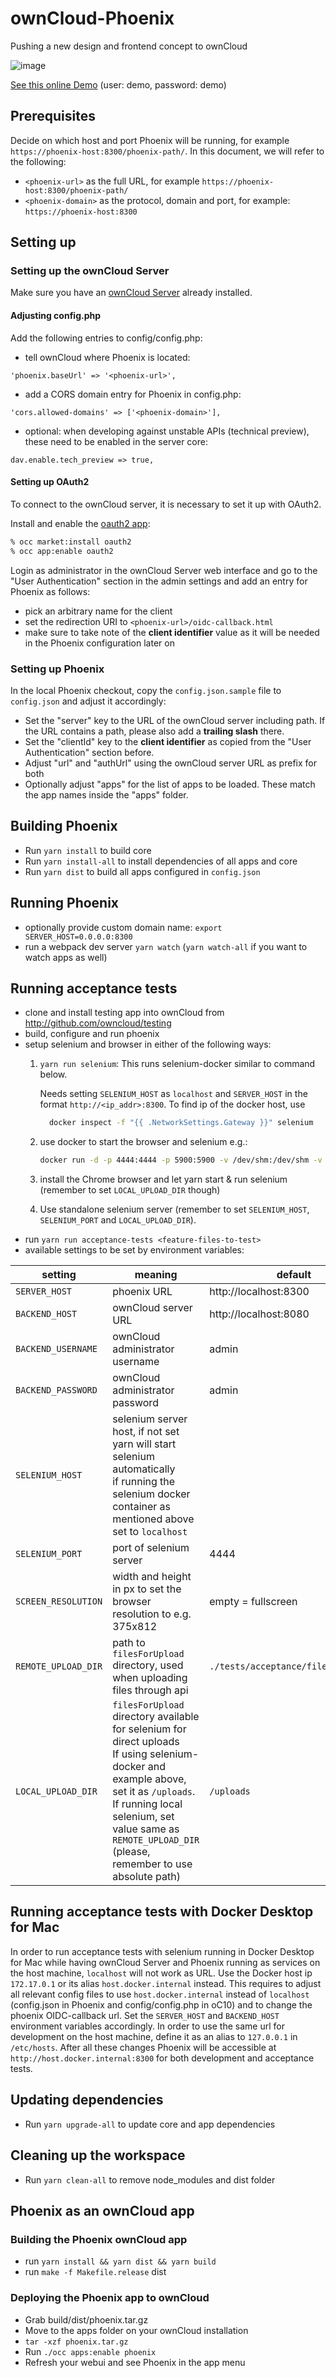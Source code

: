 # ownCloud-Phoenix

Pushing a new design and frontend concept to ownCloud

![image](https://user-images.githubusercontent.com/25989331/63966638-fd4e0080-ca9b-11e9-931a-8dd9bf3ba82f.png)

[See this online Demo](https://phoenix.owncloud.com/custom/phoenix/index.html#/login) (user: demo, password: demo)

## Prerequisites

Decide on which host and port Phoenix will be running, for example `https://phoenix-host:8300/phoenix-path/`.
In this document, we will refer to the following:
- `<phoenix-url>` as the full URL, for example `https://phoenix-host:8300/phoenix-path/`
- `<phoenix-domain>` as the protocol, domain and port, for example: `https://phoenix-host:8300`

## Setting up

### Setting up the ownCloud Server

Make sure you have an [ownCloud Server](https://owncloud.org/download/#owncloud-server) already installed.

#### Adjusting config.php

Add the following entries to config/config.php:

- tell ownCloud where Phoenix is located:
```
'phoenix.baseUrl' => '<phoenix-url>',
```

- add a CORS domain entry for Phoenix in config.php:
```
'cors.allowed-domains' => ['<phoenix-domain>'],
```

- optional: when developing against unstable APIs (technical preview), these need to be enabled in the server core:
```
dav.enable.tech_preview => true,
```

#### Setting up OAuth2

To connect to the ownCloud server, it is necessary to set it up with OAuth2.

Install and enable the [oauth2 app](https://marketplace.owncloud.com/apps/oauth2):
```bash
% occ market:install oauth2
% occ app:enable oauth2
```

Login as administrator in the ownCloud Server web interface and go to the "User Authentication" section in the admin settings and add an entry for Phoenix as follows:

- pick an arbitrary name for the client
- set the redirection URI to `<phoenix-url>/oidc-callback.html`
- make sure to take note of the **client identifier** value as it will be needed in the Phoenix configuration later on

### Setting up Phoenix

In the local Phoenix checkout, copy the `config.json.sample` file to `config.json` and adjust it accordingly:

- Set the "server" key to the URL of the ownCloud server including path. If the URL contains a path, please also add a **trailing slash** there.
- Set the "clientId" key to the **client identifier** as copied from the "User Authentication" section before.
- Adjust "url" and "authUrl" using the ownCloud server URL as prefix for both
- Optionally adjust "apps" for the list of apps to be loaded. These match the app names inside the "apps" folder.

## Building Phoenix

- Run `yarn install` to build core
- Run `yarn install-all` to install dependencies of all apps and core
- Run `yarn dist` to build all apps configured in `config.json`

## Running Phoenix

- optionally provide custom domain name: `export SERVER_HOST=0.0.0.0:8300`
- run a webpack dev server `yarn watch` (`yarn watch-all` if you want to watch apps as well)

## Running acceptance tests

- clone and install testing app into ownCloud from http://github.com/owncloud/testing
- build, configure and run phoenix
- setup selenium and browser in either of the following ways:
    1. `yarn run selenium`: This runs selenium-docker similar to command below.

        Needs setting `SELENIUM_HOST` as `localhost` and `SERVER_HOST` in the format `http://<ip_addr>:8300`. To find ip of the docker host, use

        ```sh
          docker inspect -f "{{ .NetworkSettings.Gateway }}" selenium
        ```

    2. use docker to start the browser and selenium e.g.:
        ```sh
        docker run -d -p 4444:4444 -p 5900:5900 -v /dev/shm:/dev/shm -v <repo_path>/tests/acceptance/filesForUpload:/uploads --name selenium selenium/standalone-chrome-debug
        ```
    3. install the Chrome browser and let yarn start & run selenium (remember to set `LOCAL_UPLOAD_DIR` though)
    4. Use standalone selenium server (remember to set `SELENIUM_HOST`, `SELENIUM_PORT` and `LOCAL_UPLOAD_DIR`).
- run `yarn run acceptance-tests <feature-files-to-test>`
- available settings to be set by environment variables:

| setting             | meaning                                                                | default               |
|-------------------- | -----------------------------------------------------------------------| ----------------------|
| `SERVER_HOST`       | phoenix URL                                                            | http://localhost:8300 |
| `BACKEND_HOST`      | ownCloud server URL                                                    | http://localhost:8080 |
| `BACKEND_USERNAME`  | ownCloud administrator username                                        | admin                 |
| `BACKEND_PASSWORD`  | ownCloud administrator password                                        | admin                 |
| `SELENIUM_HOST`     | selenium server host, if not set yarn will start selenium automatically<br/>if running the selenium docker container as mentioned above set to `localhost` |                       |
| `SELENIUM_PORT`     | port of selenium server                                                   | 4444                  |
| `SCREEN_RESOLUTION` | width and height in px to set the browser resolution to e.g. 375x812      | empty = fullscreen    |
| `REMOTE_UPLOAD_DIR` | path to `filesForUpload` directory, used when uploading files through api | `./tests/acceptance/filesForUpload` |
| `LOCAL_UPLOAD_DIR`  | `filesForUpload` directory available for selenium for direct uploads<br/>If using selenium-docker and example above, set it as `/uploads`.<br/>If running local selenium, set value same as `REMOTE_UPLOAD_DIR` (please, remember to use absolute path)| `/uploads` |

## Running acceptance tests with Docker Desktop for Mac
In order to run acceptance tests with selenium running in Docker Desktop for Mac while having ownCloud Server and Phoenix running as services
on the host machine, `localhost` will not work as URL. Use the Docker host ip `172.17.0.1` or its alias `host.docker.internal` instead. 
This requires to adjust all relevant config files to use `host.docker.internal` instead of `localhost` (config.json in Phoenix and 
config/config.php in oC10) and to change the phoenix OIDC-callback url. Set the `SERVER_HOST` and `BACKEND_HOST` environment variables 
accordingly. In order to use the same url for development on the host machine, define it as an alias to `127.0.0.1` in `/etc/hosts`. 
After all these changes Phoenix will be accessible at `http://host.docker.internal:8300` for both development and acceptance tests.

## Updating dependencies

- Run `yarn upgrade-all` to update core and app dependencies

## Cleaning up the workspace

- Run `yarn clean-all` to remove node_modules and dist folder

## Phoenix as an ownCloud app

### Building the Phoenix ownCloud app

- run `yarn install && yarn dist && yarn build`
- run `make -f Makefile.release` dist

### Deploying the Phoenix app to ownCloud

- Grab build/dist/phoenix.tar.gz
- Move to the apps folder on your ownCloud installation
- `tar -xzf phoenix.tar.gz`
- Run `./occ apps:enable phoenix`
- Refresh your webui and see Phoenix in the app menu

